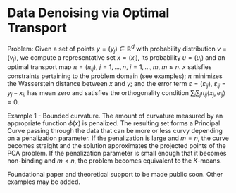 # Data Denoising via Optimal Transport

Problem: Given a set of points $y=(y_j)\in\mathbb{R}^d$ with probability distribution $v=(v_j)$, we compute a representative set $x=(x_i)$, its probability $u=(u_i)$ and an optimal transport map $\pi=(\pi_{ij})$, $j=1,\ldots,n$, $i=1,\ldots,m$, $m\leq n$. $x$ satisfies constraints pertaining to the problem domain (see examples); $\pi$ minimizes the Wasserstein distance between $x$ and $y$; and the error term $\varepsilon=(\varepsilon_{ij})$, $\varepsilon_{ij}=y_j-x_i$, has mean zero and satisfies the orthogonality condition $\sum_i \sum_j \pi_{ij}  \langle x_j,e_{ij}\rangle = 0$.

Example 1 - Bounded curvature. The amount of curvature measured by an appropriate function $\phi(x)$ is penalized. The resulting set forms a Principal Curve passing through the data that can be more or less curvy depending on a penalization parameter. If the penalization is large and $m=n$, the curve becomes straight and the solution approximates the projected points of the PCA problem. If the penalization parameter is small enough that it becomes non-binding and $m<n$, the problem becomes equivalent to the $K$-means.

Foundational paper and theoretical support to be made public soon. Other examples may be added.
